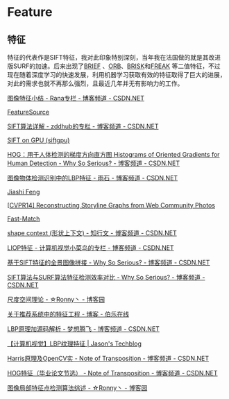 # Feature

## 特征

特征的代表作是SIFT特征，我对此印象特别深刻，当年我在法国做的就是其改进版SURF的加速。后来出现了[BRIEF](http://cvlab.epfl.ch/software/brief/) 、[ORB](http://docs.opencv.org/modules/features2d/doc/feature_detection_and_description.html)、[BRISK](http://www.asl.ethz.ch/people/lestefan/personal/BRISK)和[FREAK](http://www.ivpe.com/freak.htm) 等二值特征，不过现在随着深度学习的快速发展，利用机器学习获取有效的特征取得了巨大的进展，对此的需求也就不再那么强烈，且最近几年并无有影响力的工作。

[图像特征小结 - Rana专栏 - 博客频道 - CSDN.NET](http://blog.csdn.net/sunboyiris/article/details/18229035)

[FeatureSource](http://rogerioferis.com/VisualRecognitionAndSearch2014/Resources.html)

[SIFT算法详解 - zddhub的专栏 - 博客频道 - CSDN.NET](http://blog.csdn.net/zddblog/article/details/7521424)

[SIFT on GPU (siftgpu)](http://www.cs.unc.edu/%7Eccwu/siftgpu/)

[HOG：用于人体检测的梯度方向直方图 Histograms of Oriented Gradients for Human Detection - Why So Serious? - 博客频道 - CSDN.NET](http://blog.csdn.net/masibuaa/article/details/14056807)

[图像物体检测识别中的LBP特征 - 雨石 - 博客频道 - CSDN.NET](http://blog.csdn.net/stdcoutzyx/article/details/37317863)

[Jiashi Feng](https://sites.google.com/site/jshfeng/home)

[[CVPR14\] Reconstructing Storyline Graphs from Web Community Photos](http://www.cs.cmu.edu/%7Egunhee/r_storygraph.html)

[Fast-Match](http://www.eng.tau.ac.il/%7Esimonk/FastMatch/)

[shape context (形状上下文) - 知行文 - 博客频道 - CSDN.NET](http://blog.csdn.net/aivin24/article/details/8846293)

[LIOP特征 - 计算机视觉小菜鸟的专栏 - 博客频道 - CSDN.NET](http://blog.csdn.net/carson2005/article/details/8733339)

[基于SIFT特征的全景图像拼接 - Why So Serious? - 博客频道 - CSDN.NET](http://blog.csdn.net/masibuaa/article/details/9246493)

[SIFT算法与SURF算法特征检测效率对比 - Why So Serious? - 博客频道 - CSDN.NET](http://blog.csdn.net/masibuaa/article/details/9357747)

[尺度空间理论 - ☆Ronny丶 - 博客园](http://www.cnblogs.com/ronny/p/3886013.html)

[关于推荐系统中的特征工程 - 博客 - 伯乐在线](http://blog.jobbole.com/74951/)

[LBP原理加源码解析 - 梦想腾飞 - 博客频道 - CSDN.NET](http://blog.csdn.net/xidianzhimeng/article/details/19634573)

[【计算机视觉】LBP纹理特征 | Jason's Techblog](http://jasonding1354.github.io/2014/11/04/Machine%20Learning/%E3%80%90%E8%AE%A1%E7%AE%97%E6%9C%BA%E8%A7%86%E8%A7%89%E3%80%91LBP%E7%BA%B9%E7%90%86%E7%89%B9%E5%BE%81/)

[Harris原理及OpenCV实 - Note of Transposition - 博客频道 - CSDN.NET](http://blog.csdn.net/ttransposition/article/details/11538709)

[HOG特征（毕业论文节选） - Note of Transposition - 博客频道 - CSDN.NET](http://blog.csdn.net/ttransposition/article/details/41805767)

[图像局部特征点检测算法综述 - ☆Ronny丶 - 博客园](http://www.cnblogs.com/ronny/p/4260167.html)